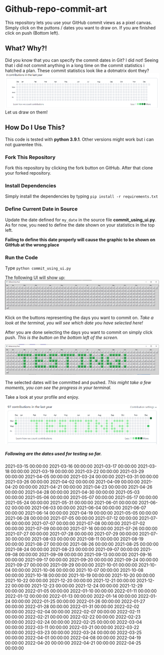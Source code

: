 # Github-repo-commit-art
This repository lets you use your GitHub commit views as a pixel canvas. Simply click on the puttons / dates you want 
to draw on. If you are finished click on push (Bottom left).

## What? Why?!
Did you know that you can specify the commit dates in Git?
I did not!
Seeing that i did not commit anything in a long time on the commit statistics i hatched a plan.
These commit statistics look like a dotmatrix dont they?
![There is something missing here!](doc/img/empty_commit_statistics.PNG?raw=true "Empty statistics")
Let us draw on them!

## How Do I Use This?
This code is tested with **python 3.9.1**. Other versions might work but i can not guarentee this.

### Fork This Repository
Fork this repository by clicking the fork button on GitHub.
After that clone your forked repository.

### Install Dependencies
Simply install the dependencies by typing
`pip install -r requirements.txt`

### Define Current Date in Source
Update the date defined for `my_date` in the source file **commit_using_ui.py**.
As for now, you need to define the date shown on your statistics in the top left.

**Failing to define this date properly will cause the graphic to be shown on GitHub at the wrong place**

### Run the Code
Type 
`python commit_using_ui.py`

The following UI will show up:
![There is something missing here!](doc/img/Empty_ui.PNG?raw=true "Empty UI")

Klick on the buttons representing the days you want to commit on.
*Take a look at the terminal, you will see which date you have selected here!*

After you are done selecting the days you want to commit on simply click push.
*This is the button on the bottom left of the screen.*

![There is something missing here!](doc/img/Testing_ui.PNG?raw=true "Testing written in UI")

The selected dates will be committed and pushed.
*This might take a few moments, you can see the progress in your terminal.*

Take a look at your profile and enjoy.

![There is something missing here!](doc/img/Github_test.PNG?raw=true "Testing as commits on GitHub")

##### Following are the dates used for testing so far.
2021-03-15 00:00:00
2021-03-16 00:00:00
2021-03-17 00:00:00
2021-03-18 00:00:00
2021-03-19 00:00:00
2021-03-22 00:00:00
2021-03-29 00:00:00
2021-04-05 00:00:00
2021-03-24 00:00:00
2021-03-31 00:00:00
2021-03-26 00:00:00
2021-04-02 00:00:00
2021-04-09 00:00:00
2021-04-20 00:00:00
2021-04-21 00:00:00
2021-04-23 00:00:00
2021-04-26 00:00:00
2021-04-28 00:00:00
2021-04-30 00:00:00
2021-05-03 00:00:00
2021-05-06 00:00:00
2021-05-07 00:00:00
2021-05-17 00:00:00
2021-05-24 00:00:00
2021-05-31 00:00:00
2021-06-01 00:00:00
2021-06-02 00:00:00
2021-06-03 00:00:00
2021-06-04 00:00:00
2021-06-07 00:00:00
2021-06-14 00:00:00
2021-04-19 00:00:00
2021-05-05 00:00:00
2021-06-28 00:00:00
2021-07-05 00:00:00
2021-07-12 00:00:00
2021-07-06 00:00:00
2021-07-07 00:00:00
2021-07-08 00:00:00
2021-07-02 00:00:00
2021-07-09 00:00:00
2021-07-16 00:00:00
2021-07-26 00:00:00
2021-07-27 00:00:00
2021-07-28 00:00:00
2021-07-29 00:00:00
2021-07-30 00:00:00
2021-08-03 00:00:00
2021-08-11 00:00:00
2021-08-19 00:00:00
2021-08-27 00:00:00
2021-08-26 00:00:00
2021-08-25 00:00:00
2021-08-24 00:00:00
2021-08-23 00:00:00
2021-09-07 00:00:00
2021-09-08 00:00:00
2021-09-09 00:00:00
2021-09-13 00:00:00
2021-09-16 00:00:00
2021-09-17 00:00:00
2021-09-20 00:00:00
2021-09-24 00:00:00
2021-09-27 00:00:00
2021-09-29 00:00:00
2021-10-01 00:00:00
2021-10-04 00:00:00
2021-10-06 00:00:00
2021-10-07 00:00:00
2021-10-08 00:00:00
2021-10-18 00:00:00
2021-10-19 00:00:00
2021-10-20 00:00:00
2021-10-22 00:00:00
2021-12-20 00:00:00
2021-12-21 00:00:00
2021-12-22 00:00:00
2021-12-23 00:00:00
2021-12-24 00:00:00
2021-12-29 00:00:00
2022-01-05 00:00:00
2022-01-10 00:00:00
2022-01-11 00:00:00
2022-01-12 00:00:00
2022-01-13 00:00:00
2022-01-14 00:00:00
2022-01-24 00:00:00
2022-01-25 00:00:00
2022-01-26 00:00:00
2022-01-27 00:00:00
2022-01-28 00:00:00
2022-01-31 00:00:00
2022-02-02 00:00:00
2022-02-04 00:00:00
2022-02-07 00:00:00
2022-02-11 00:00:00
2022-02-21 00:00:00
2022-02-22 00:00:00
2022-02-23 00:00:00
2022-02-24 00:00:00
2022-02-25 00:00:00
2022-03-04 00:00:00
2022-03-11 00:00:00
2022-03-21 00:00:00
2022-03-22 00:00:00
2022-03-23 00:00:00
2022-03-24 00:00:00
2022-03-25 00:00:00
2022-04-01 00:00:00
2022-04-08 00:00:00
2022-04-19 00:00:00
2022-04-20 00:00:00
2022-04-21 00:00:00
2022-04-25 00:00:00
